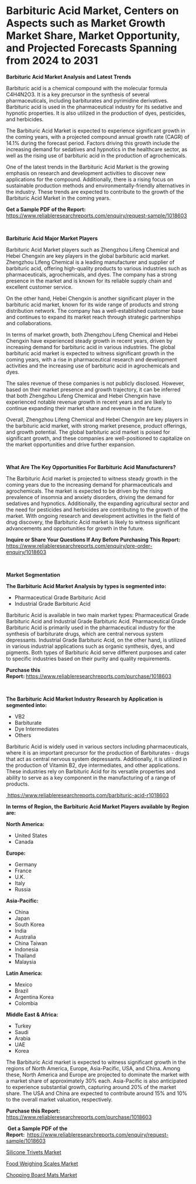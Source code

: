 <p><h1>Barbituric Acid Market, Centers on Aspects such as Market Growth Market Share, Market Opportunity, and Projected Forecasts Spanning from 2024 to 2031</h1></p><p><strong>Barbituric Acid Market Analysis and Latest Trends</strong></p>
<p><p>Barbituric acid is a chemical compound with the molecular formula C4H4N2O3. It is a key precursor in the synthesis of several pharmaceuticals, including barbiturates and pyrimidine derivatives. Barbituric acid is used in the pharmaceutical industry for its sedative and hypnotic properties. It is also utilized in the production of dyes, pesticides, and herbicides.</p><p>The Barbituric Acid Market is expected to experience significant growth in the coming years, with a projected compound annual growth rate (CAGR) of 14.1% during the forecast period. Factors driving this growth include the increasing demand for sedatives and hypnotics in the healthcare sector, as well as the rising use of barbituric acid in the production of agrochemicals.</p><p>One of the latest trends in the Barbituric Acid Market is the growing emphasis on research and development activities to discover new applications for the compound. Additionally, there is a rising focus on sustainable production methods and environmentally-friendly alternatives in the industry. These trends are expected to contribute to the growth of the Barbituric Acid Market in the coming years.</p></p>
<p><strong>Get a Sample PDF of the Report:&nbsp;</strong> <a href="https://www.reliableresearchreports.com/enquiry/request-sample/1018603">https://www.reliableresearchreports.com/enquiry/request-sample/1018603</a></p>
<p>&nbsp;</p>
<p><strong>Barbituric Acid Major Market Players</strong></p>
<p><p>Barbituric Acid Market players such as Zhengzhou Lifeng Chemical and Hebei Chengxin are key players in the global barbituric acid market. Zhengzhou Lifeng Chemical is a leading manufacturer and supplier of barbituric acid, offering high-quality products to various industries such as pharmaceuticals, agrochemicals, and dyes. The company has a strong presence in the market and is known for its reliable supply chain and excellent customer service.</p><p>On the other hand, Hebei Chengxin is another significant player in the barbituric acid market, known for its wide range of products and strong distribution network. The company has a well-established customer base and continues to expand its market reach through strategic partnerships and collaborations.</p><p>In terms of market growth, both Zhengzhou Lifeng Chemical and Hebei Chengxin have experienced steady growth in recent years, driven by increasing demand for barbituric acid in various industries. The global barbituric acid market is expected to witness significant growth in the coming years, with a rise in pharmaceutical research and development activities and the increasing use of barbituric acid in agrochemicals and dyes.</p><p>The sales revenue of these companies is not publicly disclosed. However, based on their market presence and growth trajectory, it can be inferred that both Zhengzhou Lifeng Chemical and Hebei Chengxin have experienced notable revenue growth in recent years and are likely to continue expanding their market share and revenue in the future.</p><p>Overall, Zhengzhou Lifeng Chemical and Hebei Chengxin are key players in the barbituric acid market, with strong market presence, product offerings, and growth potential. The global barbituric acid market is poised for significant growth, and these companies are well-positioned to capitalize on the market opportunities and drive further expansion.</p></p>
<p>&nbsp;</p>
<p><strong>What Are The Key Opportunities For Barbituric Acid Manufacturers?</strong></p>
<p><p>The Barbituric Acid market is projected to witness steady growth in the coming years due to the increasing demand for pharmaceuticals and agrochemicals. The market is expected to be driven by the rising prevalence of insomnia and anxiety disorders, driving the demand for sedatives and hypnotics. Additionally, the expanding agricultural sector and the need for pesticides and herbicides are contributing to the growth of the market. With ongoing research and development activities in the field of drug discovery, the Barbituric Acid market is likely to witness significant advancements and opportunities for growth in the future.</p></p>
<p><strong>Inquire or Share Your Questions If Any Before Purchasing This Report:</strong> <a href="https://www.reliableresearchreports.com/enquiry/pre-order-enquiry/1018603">https://www.reliableresearchreports.com/enquiry/pre-order-enquiry/1018603</a></p>
<p>&nbsp;</p>
<p><strong>Market Segmentation</strong></p>
<p><strong>The Barbituric Acid Market Analysis by types is segmented into:</strong></p>
<p><ul><li>Pharmaceutical Grade Barbituric Acid</li><li>Industrial Grade Barbituric Acid</li></ul></p>
<p><p>Barbituric Acid is available in two main market types: Pharmaceutical Grade Barbituric Acid and Industrial Grade Barbituric Acid. Pharmaceutical Grade Barbituric Acid is primarily used in the pharmaceutical industry for the synthesis of barbiturate drugs, which are central nervous system depressants. Industrial Grade Barbituric Acid, on the other hand, is utilized in various industrial applications such as organic synthesis, dyes, and pigments. Both types of Barbituric Acid serve different purposes and cater to specific industries based on their purity and quality requirements.</p></p>
<p><strong>Purchase this Report:&nbsp;</strong><a href="https://www.reliableresearchreports.com/purchase/1018603">https://www.reliableresearchreports.com/purchase/1018603</a></p>
<p>&nbsp;</p>
<p><strong>The Barbituric Acid Market Industry Research by Application is segmented into:</strong></p>
<p><ul><li>VB2</li><li>Barbiturate</li><li>Dye Intermediates</li><li>Others</li></ul></p>
<p><p>Barbituric Acid is widely used in various sectors including pharmaceuticals, where it is an important precursor for the production of Barbiturates - drugs that act as central nervous system depressants. Additionally, it is utilized in the production of Vitamin B2, dye intermediates, and other applications. These industries rely on Barbituric Acid for its versatile properties and ability to serve as a key component in the manufacturing of a range of products.</p></p>
<p><a href="https://www.reliableresearchreports.com/barbituric-acid-r1018603">&nbsp;https://www.reliableresearchreports.com/barbituric-acid-r1018603</a></p>
<p><strong>In terms of Region, the Barbituric Acid Market Players available by Region are:</strong></p>
<p>
    <p> <strong> North America: </strong>
        <ul>
            <li>United States</li>
            <li>Canada</li>
        </ul>
        </p> 
    <p> <strong> Europe: </strong>
        <ul>
            <li>Germany</li>
            <li>France</li>
            <li>U.K.</li>
            <li>Italy</li>
            <li>Russia</li>
        </ul>
        </p> 
    <p> <strong> Asia-Pacific: </strong>
        <ul>
            <li>China</li>
            <li>Japan</li>
            <li>South Korea</li>
            <li>India</li>
            <li>Australia</li>
            <li>China Taiwan</li>
            <li>Indonesia</li>
            <li>Thailand</li>
            <li>Malaysia</li>
        </ul>
        </p> 
    <p> <strong> Latin America: </strong>
        <ul>
            <li>Mexico</li>
            <li>Brazil</li>
            <li>Argentina Korea</li>
            <li>Colombia</li>
        </ul>
        </p> 
    <p> <strong> Middle East & Africa: </strong>
        <ul>
            <li>Turkey</li>
            <li>Saudi</li>
            <li>Arabia</li>
            <li>UAE</li>
            <li>Korea</li>
        </ul>
    </p>
    </p>
<p><p>The Barbituric Acid market is expected to witness significant growth in the regions of North America, Europe, Asia-Pacific, USA, and China. Among these, North America and Europe are projected to dominate the market with a market share of approximately 30% each. Asia-Pacific is also anticipated to experience substantial growth, capturing around 20% of the market share. The USA and China are expected to contribute around 15% and 10% to the overall market valuation, respectively.</p></p>
<p><strong>Purchase this Report: </strong><a href="https://www.reliableresearchreports.com/purchase/1018603">https://www.reliableresearchreports.com/purchase/1018603</a></p>
<p>&nbsp;<strong>Get a Sample PDF of the Report:&nbsp;&nbsp;</strong><a href="https://www.reliableresearchreports.com/enquiry/request-sample/1018603">https://www.reliableresearchreports.com/enquiry/request-sample/1018603</a></p>
<p><strong></strong></p>
<p><p><a href="https://github.com/globismark/Market-Research-Report-List-4/blob/main/silicone-trivets-market.md">Silicone Trivets Market</a></p><p><a href="https://github.com/bobicer/Market-Research-Report-List-4/blob/main/food-weighing-scales-market.md">Food Weighing Scales Market</a></p><p><a href="https://github.com/prosalinda88/Market-Research-Report-List-5/blob/main/chopping-board-mats-market.md">Chopping Board Mats Market</a></p></p>